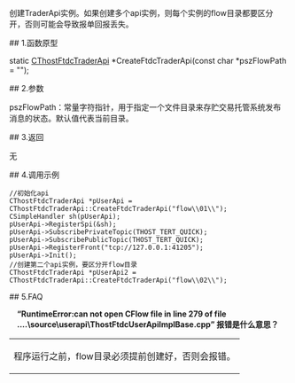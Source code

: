 <p>创建TraderApi实例。如果创建多个api实例，则每个实例的flow目录都要区分开，否则可能会导致报单回报丢失。</p>
<span class="anchor" id="c6192e70-32e2-4704-a9c6-d1cdd602fba6"></span>
## 1.函数原型
<p>static <a href="../_CTHOSTFTDCTRADERSPI/">CThostFtdcTraderApi</a> *CreateFtdcTraderApi(const char *pszFlowPath = "");</p>
<span class="anchor" id="4a99055d-7a0e-4466-a6c2-6f1cbd2a5e0e"></span>
## 2.参数
<p>pszFlowPath：常量字符指针，用于指定一个文件目录来存贮交易托管系统发布消息的状态。默认值代表当前目录。</p>
<span class="anchor" id="47c7b951-4263-40f4-b4a0-816e18409066"></span>
## 3.返回
<p>无</p>
<span class="anchor" id="8d377a1f-e6f4-4488-9ce1-0f978a4f1e4f"></span>
## 4.调用示例
<pre><code>//初始化api
CThostFtdcTraderApi *pUserApi = CThostFtdcTraderApi::CreateFtdcTraderApi("flow\\01\\");
CSimpleHandler sh(pUserApi);
pUserApi-&gt;RegisterSpi(&amp;sh);
pUserApi-&gt;SubscribePrivateTopic(THOST_TERT_QUICK);
pUserApi-&gt;SubscribePublicTopic(THOST_TERT_QUICK);
pUserApi-&gt;RegisterFront("tcp://127.0.0.1:41205");
pUserApi-&gt;Init();
//创建第二个api实例，要区分开flow目录
CThostFtdcTraderApi *pUserApi2 = CThostFtdcTraderApi::CreateFtdcTraderApi("flow\\02\\");
</code></pre>
<span class="anchor" id="06cc5f52-ebe6-4061-a927-068d6732a18e"></span>
## 5.FAQ
<p><div class="region_i"><p class="region_header" id="region_header_1" style="padding-left: 1em;font-weight : bold;text-indent: 0px;text-align: left;">“RuntimeError:can not open CFlow file in line 279 of file ....\source\userapi\ThostFtdcUserApiImplBase.cpp” 报错是什么意思？</p><div class="region_panel" id="region_panel_1" style="display:block;"><table><tr><td>
<p>程序运行之前，flow目录必须提前创建好，否则会报错。</p>
</td></tr></table>
</div><p class="region_tail" id="region_tail_1" style="border-top-color:transparent;border-bottom-width:0;"></p></div></p>
